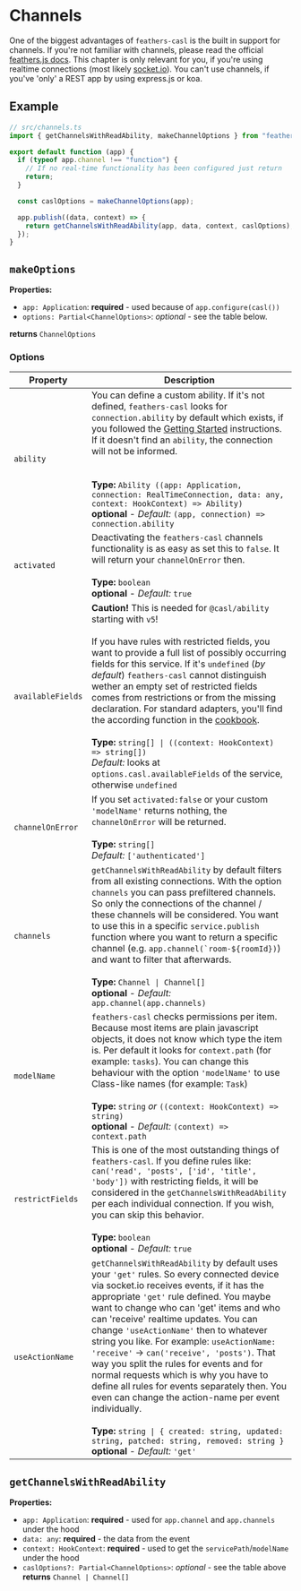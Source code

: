 # Channels

One of the biggest advantages of `feathers-casl` is the built in support for channels. If you're not familiar with channels, please read the official [feathers.js docs](https://docs.feathersjs.com/api/channels.html). This chapter is only relevant for you, if you're using realtime connections (most likely [socket.io](https://docs.feathersjs.com/api/client/socketio.html)). You can't use channels, if you've 'only' a REST app by using express.js or koa.

## Example

```ts
// src/channels.ts
import { getChannelsWithReadAbility, makeChannelOptions } from "feathers-casl";

export default function (app) {
  if (typeof app.channel !== "function") {
    // If no real-time functionality has been configured just return
    return;
  }

  const caslOptions = makeChannelOptions(app);

  app.publish((data, context) => {
    return getChannelsWithReadAbility(app, data, context, caslOptions);
  });
}
```

## `makeOptions`

**Properties:**

- `app: Application`: **required** - used because of `app.configure(casl())`
- `options: Partial<ChannelOptions>`: _optional_ - see the table below.

**returns** `ChannelOptions`

### Options

| Property          | Description                                                                                                                                                                                                                                                                                                                                                                                                                                                                                                                                                                                                                                                                                                                                        |
| ----------------- | -------------------------------------------------------------------------------------------------------------------------------------------------------------------------------------------------------------------------------------------------------------------------------------------------------------------------------------------------------------------------------------------------------------------------------------------------------------------------------------------------------------------------------------------------------------------------------------------------------------------------------------------------------------------------------------------------------------------------------------------------- |
| `ability`         | You can define a custom ability. If it's not defined, `feathers-casl` looks for `connection.ability` by default which exists, if you followed the [Getting Started](/getting-started) instructions. If it doesn't find an `ability`, the connection will not be informed.<br><br><br>**Type:** `Ability ((app: Application, connection: RealTimeConnection, data: any, context: HookContext) => Ability)`<br>**optional** - _Default:_ `(app, connection) => connection.ability`                                                                                                                                                                                                                                                                   |
| `activated`       | Deactivating the `feathers-casl` channels functionality is as easy as set this to `false`. It will return your `channelOnError` then.<br><br>**Type:** `boolean`<br>**optional** - _Default:_ `true`                                                                                                                                                                                                                                                                                                                                                                                                                                                                                                                                               |
| `availableFields` | **Caution!** This is needed for `@casl/ability` starting with `v5`!<br><br>If you have rules with restricted fields, you want to provide a full list of possibly occurring fields for this service. If it's `undefined` (_by default_) `feathers-casl` cannot distinguish wether an empty set of restricted fields comes from restrictions or from the missing declaration. For standard adapters, you'll find the according function in the [cookbook](cookbook.html#get-availablefields-for-adapters).<br><br>**Type:** `string[] \| ((context: HookContext) => string[])`<br>_Default:_ looks at `options.casl.availableFields` of the service, otherwise `undefined`                                                                           |
| `channelOnError`  | If you set `activated:false` or your custom `'modelName'` returns nothing, the `channelOnError` will be returned.<br><br>**Type:** `string[]`<br>_Default:_ `['authenticated']`                                                                                                                                                                                                                                                                                                                                                                                                                                                                                                                                                                    |
| `channels`        | `getChannelsWithReadAbility` by default filters from all existing connections. With the option `channels` you can pass prefiltered channels. So only the connections of the channel / these channels will be considered. You want to use this in a specific `service.publish` function where you want to return a specific channel (e.g. `` app.channel(`room-${roomId}) ``) and want to filter that afterwards.<br><br>**Type:** `Channel \| Channel[]`<br>**optional** - _Default:_ `app.channel(app.channels)`                                                                                                                                                                                                                                  |
| `modelName`       | `feathers-casl` checks permissions per item. Because most items are plain javascript objects, it does not know which type the item is. Per default it looks for `context.path` (for example: `tasks`). You can change this behaviour with the option `'modelName'` to use Class-like names (for example: `Task`)<br><br>**Type:** `string` _or_ `((context: HookContext) => string)`<br>**optional** - _Default:_ `(context) => context.path`                                                                                                                                                                                                                                                                                                      |
| `restrictFields`  | This is one of the most outstanding things of `feathers-casl`. If you define rules like: `can('read', 'posts', ['id', 'title', 'body'])` with restricting fields, it will be considered in the `getChannelsWithReadAbility` per each individual connection. If you wish, you can skip this behavior.<br><br>**Type:** `boolean`<br>**optional** - _Default:_ `true`                                                                                                                                                                                                                                                                                                                                                                                |
| `useActionName`   | `getChannelsWithReadAbility` by default uses your `'get'` rules. So every connected device via socket.io receives events, if it has the appropriate `'get'` rule defined. You maybe want to change who can 'get' items and who can 'receive' realtime updates. You can change `'useActionName'` then to whatever string you like. For example: `useActionName: 'receive'` -> `can('receive', 'posts')`. That way you split the rules for events and for normal requests which is why you have to define all rules for events separately then. You even can change the action-name per event individually.<br><br>**Type:** `string \| { created: string, updated: string, patched: string, removed: string }`<br>**optional** - _Default:_ `'get'` |

## `getChannelsWithReadAbility`

**Properties:**

- `app: Application`: **required** - used for `app.channel` and `app.channels` under the hood
- `data: any`: **required** - the data from the event
- `context: HookContext`: **required** - used to get the `servicePath`/`modelName` under the hood
- `caslOptions?: Partial<ChannelOptions>`: _optional_ - see the table above
  **returns** `Channel | Channel[]`
